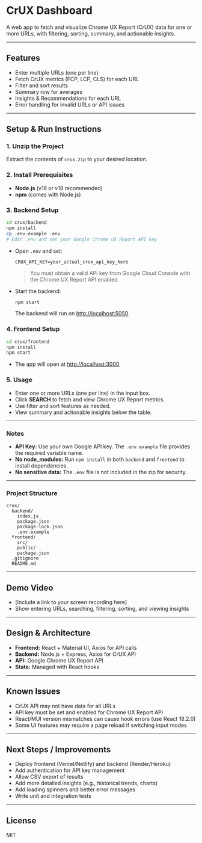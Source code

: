 # CrUX Dashboard

A web app to fetch and visualize Chrome UX Report (CrUX) data for one or more URLs, with filtering, sorting, summary, and actionable insights.

---

## Features
- Enter multiple URLs (one per line)
- Fetch CrUX metrics (FCP, LCP, CLS) for each URL
- Filter and sort results
- Summary row for averages
- Insights & Recommendations for each URL
- Error handling for invalid URLs or API issues

---

## Setup & Run Instructions

### 1. Unzip the Project
Extract the contents of `crux.zip` to your desired location.

### 2. Install Prerequisites
- **Node.js** (v16 or v18 recommended)
- **npm** (comes with Node.js)

### 3. Backend Setup
```sh
cd crux/backend
npm install
cp .env.example .env
# Edit .env and set your Google Chrome UX Report API key
```
- Open `.env` and set:
  ```
  CRUX_API_KEY=your_actual_crux_api_key_here
  ```
  > You must obtain a valid API key from Google Cloud Console with the Chrome UX Report API enabled.

- Start the backend:
  ```sh
  npm start
  ```
  The backend will run on [http://localhost:5050](http://localhost:5050).

### 4. Frontend Setup
```sh
cd crux/frontend
npm install
npm start
```
- The app will open at [http://localhost:3000](http://localhost:3000).

### 5. Usage
- Enter one or more URLs (one per line) in the input box.
- Click **SEARCH** to fetch and view Chrome UX Report metrics.
- Use filter and sort features as needed.
- View summary and actionable insights below the table.

---

### Notes
- **API Key:** Use your own Google API key. The `.env.example` file provides the required variable name.
- **No node_modules:** Run `npm install` in both `backend` and `frontend` to install dependencies.
- **No sensitive data:** The `.env` file is not included in the zip for security.

---

### Project Structure
```
crux/
  backend/
    index.js
    package.json
    package-lock.json
    .env.example
  frontend/
    src/
    public/
    package.json
  .gitignore
  README.md
```

---

## Demo Video
- [Include a link to your screen recording here]
- Show entering URLs, searching, filtering, sorting, and viewing insights

---

## Design & Architecture
- **Frontend:** React + Material UI, Axios for API calls
- **Backend:** Node.js + Express, Axios for CrUX API
- **API:** Google Chrome UX Report API
- **State:** Managed with React hooks

---

## Known Issues
- CrUX API may not have data for all URLs
- API key must be set and enabled for Chrome UX Report API
- React/MUI version mismatches can cause hook errors (use React 18.2.0)
- Some UI features may require a page reload if switching input modes

---

## Next Steps / Improvements
- Deploy frontend (Vercel/Netlify) and backend (Render/Heroku)
- Add authentication for API key management
- Allow CSV export of results
- Add more detailed insights (e.g., historical trends, charts)
- Add loading spinners and better error messages
- Write unit and integration tests

---

## License
MIT 
 